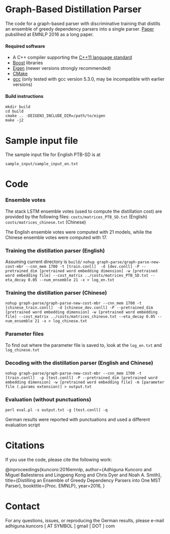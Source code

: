 # Graph-Based Distillation Parser

The code for a graph-based parser with discriminative training that distills an ensemble of greedy dependency parsers into a single parser. [Paper](https://arxiv.org/abs/1609.07561) pubslihed at EMNLP 2016 as a long paper.

#### Required software

 * A C++ compiler supporting the [C++11 language standard](https://en.wikipedia.org/wiki/C%2B%2B11)
 * [Boost](http://www.boost.org/) libraries
 * [Eigen](http://eigen.tuxfamily.org) (newer versions strongly recommended)
 * [CMake](http://www.cmake.org/)
 * [gcc](https://gcc.gnu.org/gcc-5/) (only tested with gcc version 5.3.0, may be incompatible with earlier versions)

#### Build instructions

    mkdir build
    cd build
    cmake .. -DEIGEN3_INCLUDE_DIR=/path/to/eigen
    make -j2

# Sample input file

The sample input file for English PTB-SD is at

`sample_input/sample_input_en.txt`

# Code

### Ensemble votes
The stack LSTM ensemble votes (used to compute the distillation cost) are provided by the following files:
`costs/matrices_PTB_SD.txt` (English)
`costs/matrices_chinese.txt` (Chinese)

The English ensemble votes were computed with 21 models, while the Chinese ensemble votes were computed with 17. 

### Training the distillation parser (English)
Assuming current directory is `build/`
`nohup graph-parse/graph-parse-new-cost-mbr --cnn_mem 1700 -t [train.conll]  -d [dev.conll] -P --pretrained_dim [pretrained word embedding dimension] -w [pretrained word embedding file] --cost_matrix ../costs/matrices_PTB_SD.txt --eta_decay 0.05 --num_ensemble 21 -x > log_en.txt`

### Training the distillation parser (Chinese)

`nohup graph-parse/graph-parse-new-cost-mbr --cnn_mem 1700 -t [chinese_train.conll]  -d [chinese_dev.conll] -P --pretrained_dim [pretrained word embedding dimension] -w [pretrained word embedding file] --cost_matrix ../costs/matrices_chinese.txt --eta_decay 0.05 --num_ensemble 21 -x > log_chinese.txt`

### Parameter files

To find out where the parameter file is saved to, look at the `log_en.txt` and `log_chinese.txt`

### Decoding with the distillation parser (English and Chinese)
`nohup graph-parse/graph-parse-new-cost-mbr --cnn_mem 1700 -t [train.conll]  -p [test.conll] -P --pretrained_dim [pretrained word embedding dimension] -w [pretrained word embedding file] -m [parameter file (.params extension)] > output.txt`

### Evaluation (without punctuations)
`perl eval.pl -s output.txt -g [test.conll] -q`

German results were reported with punctuations and used a different evaluation script

# Citations

If you use the code, please cite the following work:

@inproceedings{kuncoro:2016emnlp,
  author={Adhiguna Kuncoro and Miguel Ballesteros and Lingpeng Kong and Chris Dyer and Noah A. Smith},
  title={Distilling an Ensemble of Greedy Dependency Parsers into One MST Parser},
  booktitle={Proc. EMNLP},
  year=2016,
} 

# Contact
For any questions, issues, or reproducing the German results, please e-mail adhiguna.kuncoro [ AT SYMBOL ] gmail [ DOT ] com
